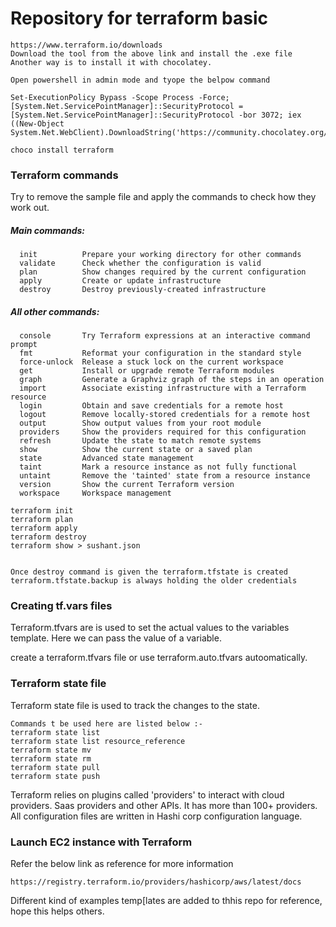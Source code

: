 # Repository for terraform basic
```
https://www.terraform.io/downloads
Download the tool from the above link and install the .exe file
Another way is to install it with chocolatey.

Open powershell in admin mode and tyope the belpow command 

Set-ExecutionPolicy Bypass -Scope Process -Force; [System.Net.ServicePointManager]::SecurityProtocol = [System.Net.ServicePointManager]::SecurityProtocol -bor 3072; iex ((New-Object System.Net.WebClient).DownloadString('https://community.chocolatey.org/install.ps1'))

choco install terraform

```

### Terraform commands

Try to remove the sample file and apply the commands to check how they work out.

##### Main commands:
```
  init          Prepare your working directory for other commands
  validate      Check whether the configuration is valid
  plan          Show changes required by the current configuration
  apply         Create or update infrastructure
  destroy       Destroy previously-created infrastructure
```

##### All other commands:
```
  console       Try Terraform expressions at an interactive command prompt
  fmt           Reformat your configuration in the standard style
  force-unlock  Release a stuck lock on the current workspace
  get           Install or upgrade remote Terraform modules
  graph         Generate a Graphviz graph of the steps in an operation
  import        Associate existing infrastructure with a Terraform resource
  login         Obtain and save credentials for a remote host
  logout        Remove locally-stored credentials for a remote host
  output        Show output values from your root module
  providers     Show the providers required for this configuration
  refresh       Update the state to match remote systems
  show          Show the current state or a saved plan
  state         Advanced state management
  taint         Mark a resource instance as not fully functional
  untaint       Remove the 'tainted' state from a resource instance
  version       Show the current Terraform version
  workspace     Workspace management
```

```
terraform init
terraform plan
terraform apply
terraform destroy
terraform show > sushant.json


Once destroy command is given the terraform.tfstate is created
terraform.tfstate.backup is always holding the older credentials
```

### Creating tf.vars files 

Terraform.tfvars are is used to set the actual values to the variables template. Here we can pass the value of a variable.

create a terraform.tfvars file or use terraform.auto.tfvars autoomatically.


### Terraform state file

Terraform state file is used to track the changes to the state.

```
Commands t be used here are listed below :-
terraform state list 
terraform state list resource_reference
terraform state mv
terraform state rm
terraform state pull
terraform state push
``` 
Terraform relies on plugins called 'providers' to interact with cloud providers. Saas providers and other APIs. It has more than 100+ providers. All configuration files are written in Hashi corp configuration language.

### Launch EC2 instance with Terraform

Refer the below link as reference for more information
```
https://registry.terraform.io/providers/hashicorp/aws/latest/docs
```

Different kind of examples temp[lates are added to thhis repo for reference, hope this helps others.


